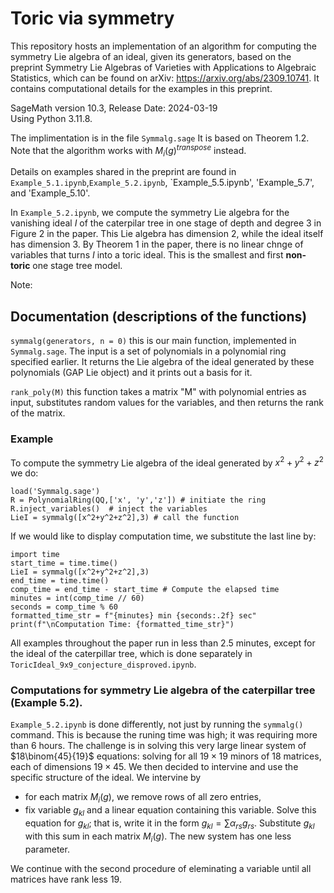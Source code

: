 # Toric via symmetry
This repository hosts an implementation of an algorithm for computing the symmetry Lie algebra of an ideal, given its generators, based on the preprint Symmetry Lie Algebras of Varieties with Applications to Algebraic Statistics, which can be found on arXiv: https://arxiv.org/abs/2309.10741. It contains computational details for the examples in this preprint. 

SageMath version 10.3, Release Date: 2024-03-19                   
Using Python 3.11.8.     

The implimentation is in the file `Symmalg.sage` It is based on Theorem 1.2. Note that the algorithm works with $M_i(g)^{transpose}$ instead. 

Details on examples shared in the preprint are found in `Example_5.1.ipynb`,`Example_5.2.ipynb`, `Example_5.5.ipynb', 'Example_5.7', and 'Example_5.10'. 

In `Example_5.2.ipynb`, we compute the symmetry Lie algebra for the vanishing ideal $I$ of the caterpilar tree in one stage of depth and degree 3 in Figure 2 in the paper. This Lie algebra has dimension 2, while the ideal itself has dimension 3. By Theorem 1 in the paper, there is no linear chnge of variables that turns $I$ into a toric ideal. This is the smallest and first **non-toric** one stage tree model. 

Note: 

## Documentation (descriptions of the functions)

`symmalg(generators, n = 0)` 
this is our main function, implemented in `Symmalg.sage`. The input is a set of polynomials in a polynomial ring specified earlier.  It returns the Lie algebra of the ideal generated by these polynomials (GAP Lie object) and it prints out a basis for it. 

    
`rank_poly(M)` 
this function takes a matrix "M" with polynomial entries as input, substitutes random values for the variables, and then returns the rank of the matrix.


### Example

To compute the symmetry Lie algebra of the ideal generated by $x^2+y^2+z^2$ we do: 

```
load('Symmalg.sage')
R = PolynomialRing(QQ,['x', 'y','z']) # initiate the ring
R.inject_variables()  # inject the variables
LieI = symmalg([x^2+y^2+z^2],3) # call the function 
```

If we would like to display computation time, we substitute the last line by:
```
import time
start_time = time.time()
LieI = symmalg([x^2+y^2+z^2],3)
end_time = time.time()
comp_time = end_time - start_time # Compute the elapsed time
minutes = int(comp_time // 60)
seconds = comp_time % 60
formatted_time_str = f"{minutes} min {seconds:.2f} sec"
print(f"\nComputation Time: {formatted_time_str}")
```
All examples throughout the paper run in less than 2.5 minutes, except for the ideal of the caterpillar tree, which is done separately in `ToricIdeal_9x9_conjecture_disproved.ipynb`.


### Computations for symmetry Lie algebra of the caterpillar tree (Example 5.2). 

`Example_5.2.ipynb` is done differently, not just by running the  ```symmalg()``` command. This is because the runing time was high; it was requiring more than 6 hours. The challenge is in solving this very large linear system of $18\binom{45}{19}$ equations: solving for all $19\times 19$ minors of 18 matrices, each of dimensions $19\times 45$. We then decided to intervine and use the specific structure of the ideal. We intervine by 
- for each matrix $M_i(g)$, we remove rows of all zero entries,
- fix variable $g_{kl}$ and a linear equation containing this variable. Solve this equation for $g_{kl}$; that is, write it in the form $g_{kl} = \sum \alpha_{rs} g_{rs}$. Substitute $g_{kl}$ with this sum in each matrix $M_i(g)$. The new system has one less parameter.

We continue with the second procedure of eleminating a variable until all matrices have rank less 19. 

